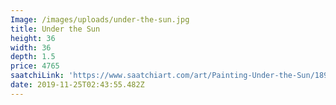 ```yaml
---
Image: /images/uploads/under-the-sun.jpg
title: Under the Sun
height: 36
width: 36
depth: 1.5
price: 4765
saatchiLink: 'https://www.saatchiart.com/art/Painting-Under-the-Sun/189576/4885845/view'
date: 2019-11-25T02:43:55.482Z
---
```


